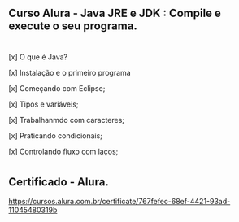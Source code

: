 ## Curso Alura - Java JRE e JDK : Compile e execute o seu programa.
#
[x] O que é Java?

[x] Instalação e o primeiro programa

[x] Começando com Eclipse;

[x] Tipos e variáveis;

[x] Trabalhanmdo com caracteres;

[x] Praticando condicionais;

[x] Controlando fluxo com laços;
#

## Certificado - Alura.

https://cursos.alura.com.br/certificate/767fefec-68ef-4421-93ad-11045480319b
